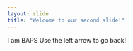 ```yaml
---
layout: slide
title: "Welcome to our second slide!"
---
```

I am BAPS 
Use the left arrow to go back!
